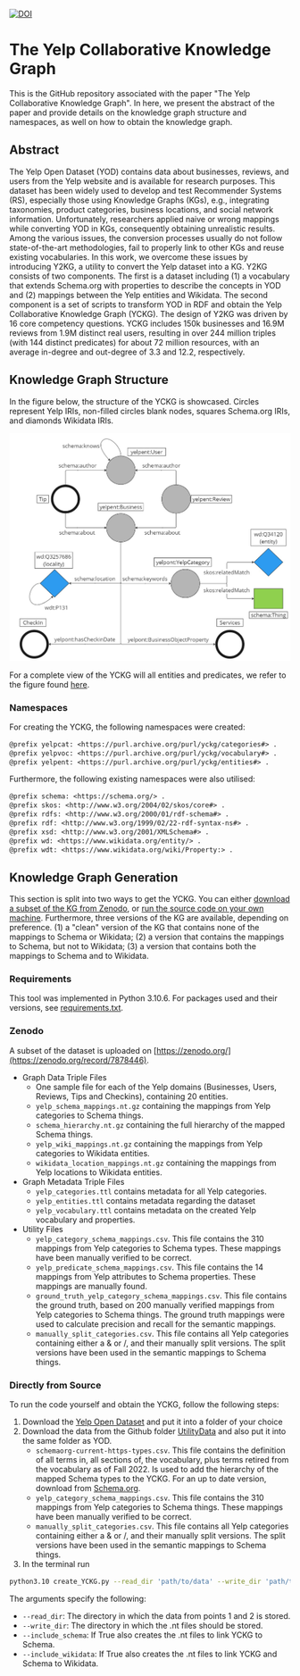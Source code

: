 [![DOI](https://zenodo.org/badge/DOI/10.5281/zenodo.7878446.svg)](https://doi.org/10.5281/zenodo.7878446)


# The Yelp Collaborative Knowledge Graph
This is the GitHub repository associated with the paper "The Yelp Collaborative Knowledge Graph". In here, we present the abstract of the paper and provide details on the knowledge graph structure and namespaces, as well on how to obtain the knowledge graph.

## Abstract

The Yelp Open Dataset (YOD) contains data about businesses, reviews, and users from the Yelp website and is available for research purposes. This dataset has been widely used to develop and test Recommender Systems (RS), especially those using Knowledge Graphs (KGs), e.g., integrating taxonomies, product categories, business locations, and social network information. Unfortunately, researchers applied naive or wrong mappings while converting YOD in KGs, consequently obtaining unrealistic results. Among the various issues, the conversion processes usually do not follow state-of-the-art methodologies, fail to properly link to other KGs and reuse existing vocabularies. In this work, we overcome these issues by introducing Y2KG, a utility to convert the Yelp dataset into a KG. Y2KG consists of two components. The first is a dataset including (1) a vocabulary that extends Schema.org with properties to describe the concepts in YOD and (2) mappings between the Yelp entities and Wikidata. The second component is a set of scripts to transform YOD in RDF and obtain the Yelp Collaborative Knowledge Graph (YCKG). The design of Y2KG was driven by 16 core competency questions. YCKG includes 150k businesses and 16.9M reviews from 1.9M distinct real users, resulting in over 244 million triples (with 144 distinct predicates) for about 72 million resources, with an average in-degree and out-degree of 3.3 and 12.2, respectively.

## Knowledge Graph Structure
In the figure below, the structure of the YCKG is showcased. Circles represent Yelp IRIs, non-filled circles blank nodes, squares Schema.org IRIs, and diamonds Wikidata IRIs.

<img src="readmeFigs/YelpKGSchema.jpg" width="750" />

For a complete view of the YCKG will all entities and predicates, we refer to the figure found [here](/readmeFigs/FullYCKGOverview.jpg).

### Namespaces
For creating the YCKG, the following namespaces were created:
```ttl
@prefix yelpcat: <https://purl.archive.org/purl/yckg/categories#> .
@prefix yelpvoc: <https://purl.archive.org/purl/yckg/vocabulary#> .
@prefix yelpent: <https://purl.archive.org/purl/yckg/entities#> .
```
Furthermore, the following existing namespaces were also utilised:
```ttl
@prefix schema: <https://schema.org/> .
@prefix skos: <http://www.w3.org/2004/02/skos/core#> .
@prefix rdfs: <http://www.w3.org/2000/01/rdf-schema#> .
@prefix rdf: <http://www.w3.org/1999/02/22-rdf-syntax-ns#> .
@prefix xsd: <http://www.w3.org/2001/XMLSchema#> .
@prefix wd: <https://www.wikidata.org/entity/> .
@prefix wdt: <https://www.wikidata.org/wiki/Property:> .
```

## Knowledge Graph Generation
This section is split into two ways to get the YCKG. You can either [download a subset of the KG from Zenodo](#zenodo), or [run the source code on your own machine](#directly-from-source). Furthermore, three versions of the KG are available, depending on preference. (1) a "clean" version of the KG that contains none of the mappings to Schema or Wikidata; (2) a version that contains the mappings to Schema, but not to Wikidata; (3) a version that contains both the mappings to Schema and to Wikidata.

### Requirements
This tool was implemented in Python 3.10.6. For packages used and their versions, see [requirements.txt](requirements.txt).

### Zenodo
A subset of the dataset is uploaded on [https://zenodo.org/](https://zenodo.org/record/7878446). 
- Graph Data Triple Files
    - One sample file for each of the Yelp domains (Businesses, Users, Reviews, Tips and Checkins), containing 20 entities.
    - ```yelp_schema_mappings.nt.gz``` containing the mappings from Yelp categories to Schema things.
    - ```schema_hierarchy.nt.gz``` containing the full hierarchy of the mapped Schema things.
    - ```yelp_wiki_mappings.nt.gz``` containing the mappings from Yelp categories to Wikidata entities.
    - ```wikidata_location_mappings.nt.gz``` containing the mappings from Yelp locations to Wikidata entities.
- Graph Metadata Triple Files
    - ```yelp_categories.ttl``` contains metadata for all Yelp categories.
    - ```yelp_entities.ttl``` contains metadata regarding the dataset
    - ```yelp_vocabulary.ttl``` contains metadata on the created Yelp vocabulary and properties.
- Utility Files
    - ```yelp_category_schema_mappings.csv```. This file contains the 310 mappings from Yelp categories to Schema types. These mappings have been manually verified to be correct. 
    - ```yelp_predicate_schema_mappings.csv```. This file contains the 14 mappings from Yelp attributes to Schema properties. These mappings are manually found.
    - ```ground_truth_yelp_category_schema_mappings.csv```. 
    This file contains the ground truth, based on 200 manually verified mappings from Yelp categories to Schema things.  The ground truth mappings were used to calculate precision and recall for the semantic mappings.
    - ```manually_split_categories.csv```. This file contains all Yelp categories containing either a & or /, and their manually split versions. The split versions have been used in the semantic mappings to Schema things.

### Directly from Source
To run the code yourself and obtain the YCKG, follow the following steps:
1. Download the [Yelp Open Dataset](https://www.yelp.com/dataset) and put it into a folder of your choice
2. Download the data from the Github folder [UtilityData](UtilityData) and also put it into the same folder as YOD.
   - ```schemaorg-current-https-types.csv```. This file contains the definition of all terms in, all sections of, the vocabulary, plus terms retired from the vocabulary as of Fall 2022. Is used to add the hierarchy of the mapped Schema types to the YCKG. For an up to date version, download from [Schema.org](https://schema.org/docs/developers.html).
   - ```yelp_category_schema_mappings.csv```. This file contains the 310 mappings from Yelp categories to Schema things. These mappings have been manually verified to be correct.
   - ```manually_split_categories.csv```. This file contains all Yelp categories containing either a & or /, and their manually split versions. The split versions have been used in the semantic mappings to Schema things.
3. In the terminal run

```bash
python3.10 create_YCKG.py --read_dir 'path/to/data' --write_dir 'path/to/destination' --include_schema True --include_wikidata True
```

The arguments specify the following:
- ```--read_dir```: The directory in which the data from points 1 and 2 is stored.
- ```--write_dir```: The directory in which the .nt files should be stored.
- ```--include_schema```: If True also creates the .nt files to link YCKG to Schema.
- ```--include_wikidata```: If True also creates the .nt files to link YCKG and Schema to Wikidata.
